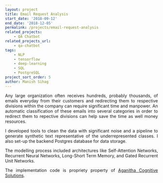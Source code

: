 ```yaml
---
layout: project
title: Email Request Analysis
start_date: '2018-09-12'
end_date: '2018-12-05'
permalink: /projects/email-request-analysis
related_projects: 
    - QA Chatbot
related_projects_url: 
    - qa-chatbot
tags: 
    - NLP
    - tensorflow
    - deep-learning
    - SQL
    - PostgreSQL
project_sort_order: 5
author: Manish Sihag
---
```


<p style="text-align: justify">Any large organization often receives hundreds, probably thousands, of emails everyday from their customers and redirecting them to respective divisions within the company can require significant time and manpower. An automatic classification of these emails into several categories in order to redirect them to repective divisions can help save the time as well money resources.</p>

<p style="text-align: justify">I developed tools to clean the data with significant noise and a pipeline to generate synthetic text representative of the underrepresented classes. I also set-up the backend Postgres database for data storage.</p>

<p style="text-align: justify">The modelling process included architectures like Self-Attention Networks, Recurrent Neural Networks, Long-Short Term Memory, and Gated Recurrent Unit Networks.</p>

<p style="text-align: justify">The implementation code is propriety property of <a href="https://aganitha.ai/" target="_blank">Aganitha Cognitive Solutions</a>.</p>

<!-- <p style="text-align: justify">Automation of this process saved hundreds of work-hours for the client weekly.</p> -->
